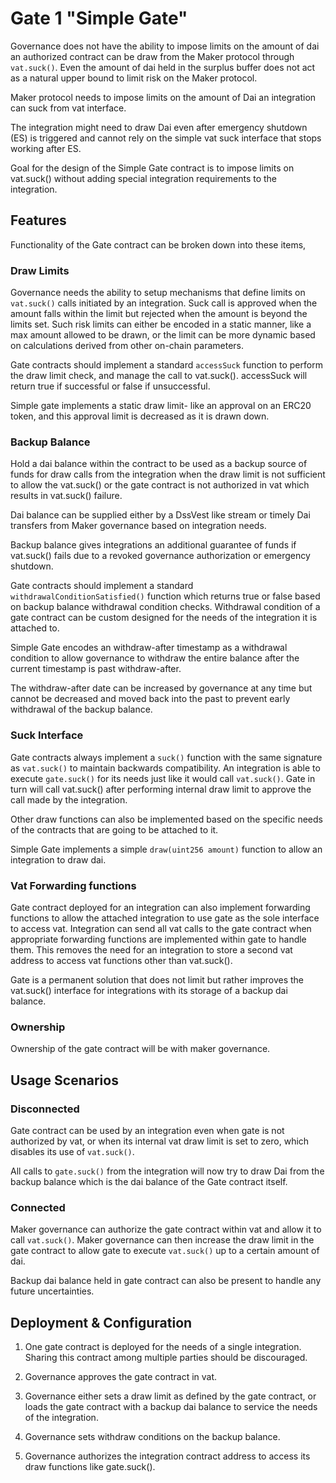 # Gate 1 "Simple Gate"

Governance does not have the ability to impose limits on the amount of dai an authorized contract can be draw from the Maker protocol through `vat.suck()`. Even the amount of dai held in the surplus buffer does not act as a natural upper bound to limit risk on the Maker protocol.

Maker protocol needs to impose limits on the amount of Dai an integration can suck from vat interface.

The integration might need to draw Dai even after emergency shutdown (ES) is triggered and cannot rely on the simple vat suck interface that stops working after ES.

Goal for the design of the Simple Gate contract is to impose limits on vat.suck() without adding special integration requirements to the integration.

## Features

Functionality of the Gate contract can be broken down into these items,

### Draw Limits

Governance needs the ability to setup mechanisms that define limits on `vat.suck()` calls initiated by an integration. Suck call is approved when the amount falls within the limit but rejected when the amount is beyond the limits set. Such risk limits can either be encoded in a static manner, like a max amount allowed to be drawn, or the limit can be more dynamic based on calculations derived from other on-chain parameters.

Gate contracts should implement a standard `accessSuck` function to perform the draw limit check, and manage the call to vat.suck(). accessSuck will return true if successful or false if unsuccessful.

Simple gate implements a static draw limit- like an approval on an ERC20 token, and this approval limit is decreased as it is drawn down.

### Backup Balance

Hold a dai balance within the contract to be used as a backup source of funds for draw calls from the integration when the draw limit is not sufficient to allow the vat.suck() or the gate contract is not authorized in vat which results in vat.suck() failure.

Dai balance can be supplied either by a DssVest like stream or timely Dai transfers from Maker governance based on integration needs.

Backup balance gives integrations an additional guarantee of funds if vat.suck() fails due to a revoked governance authorization or emergency shutdown.

Gate contracts should implement a standard `withdrawalConditionSatisfied()` function which returns true or false based on backup balance withdrawal condition checks. Withdrawal condition of a gate contract can be custom designed for the needs of the integration it is attached to.

Simple Gate encodes an withdraw-after timestamp as a withdrawal condition to allow governance to withdraw the entire balance after the current timestamp is past withdraw-after.

The withdraw-after date can be increased by governance at any time but cannot be decreased and moved back into the past to prevent early withdrawal of the backup balance.

### Suck Interface

Gate contracts always implement a `suck()` function with the same signature as `vat.suck()` to maintain backwards compatibility. An integration is able to execute `gate.suck()` for its needs just like it would call `vat.suck()`. Gate in turn will call vat.suck() after performing internal draw limit to approve the call made by the integration.

Other draw functions can also be implemented based on the specific needs of the contracts that are going to be attached to it.

Simple Gate implements a simple `draw(uint256 amount)` function to allow an integration to draw dai.

### Vat Forwarding functions

Gate contract deployed for an integration can also implement forwarding functions to allow the attached integration to use gate as the sole interface to access vat. Integration can send all vat calls to the gate contract when appropriate forwarding functions are implemented within gate to handle them. This removes the need for an integration to store a second vat address to access vat functions other than vat.suck().

Gate is a permanent solution that does not limit but rather improves the vat.suck() interface for integrations with its storage of a backup dai balance.

### Ownership

Ownership of the gate contract will be with maker governance.

## Usage Scenarios

### Disconnected

Gate contract can be used by an integration even when gate is not authorized by vat, or when its internal vat draw limit is set to zero, which disables its use of `vat.suck()`.

All calls to `gate.suck()` from the integration will now try to draw Dai from the backup balance which is the dai balance of the Gate contract itself.

### Connected

Maker governance can authorize the gate contract within vat and allow it to call `vat.suck()`. Maker governance can then increase the draw limit in the gate contract to allow gate to execute `vat.suck()` up to a certain amount of dai.

Backup dai balance held in gate contract can also be present to handle any future uncertainties.

## Deployment & Configuration

1. One gate contract is deployed for the needs of a single integration. Sharing this contract among multiple parties should be discouraged.

2. Governance approves the gate contract in vat.

3. Governance either sets a draw limit as defined by the gate contract, or loads the gate contract with a backup dai balance to service the needs of the integration.

4. Governance sets withdraw conditions on the backup balance.

5. Governance authorizes the integration contract address to access its draw functions like gate.suck().
